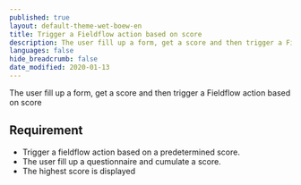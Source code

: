 ```yaml
---
published: true
layout: default-theme-wet-boew-en
title: Trigger a Fieldflow action based on score
description: The user fill up a form, get a score and then trigger a Fieldflow action based on score
languages: false
hide_breadcrumb: false
date_modified: 2020-01-13
---
```


The user fill up a form, get a score and then trigger a Fieldflow action based on score

## Requirement

* Trigger a fieldflow action based on a predetermined score.
* The user fill up a questionnaire and cumulate a score.
* The highest score is displayed
